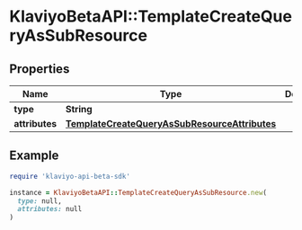 # KlaviyoBetaAPI::TemplateCreateQueryAsSubResource

## Properties

| Name | Type | Description | Notes |
| ---- | ---- | ----------- | ----- |
| **type** | **String** |  |  |
| **attributes** | [**TemplateCreateQueryAsSubResourceAttributes**](TemplateCreateQueryAsSubResourceAttributes.md) |  |  |

## Example

```ruby
require 'klaviyo-api-beta-sdk'

instance = KlaviyoBetaAPI::TemplateCreateQueryAsSubResource.new(
  type: null,
  attributes: null
)
```

